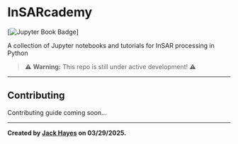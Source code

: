 # InSARcademy

[![Jupyter Book Badge](https://jupyterbook.org/badge.svg)]

A collection of Jupyter notebooks and tutorials for InSAR processing in Python

> ⚠️ **Warning:** This repo is still under active development! ⚠️

---

## Contributing  
Contributing guide coming soon...

---

**Created by [Jack Hayes](https://github.com/Jack-Hayes) on 03/29/2025.**
